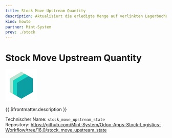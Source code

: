 ```yaml
---
title: Stock Move Upstream Quantity
description: Aktualisiert die erledigte Menge auf verlinkten Lagerbuchungen.
kind: howto
partner: Mint-System
prev: ./stock
---
```


# Stock Move Upstream Quantity

![icon_oms_box](attachments/icons_odoo_mint_system.png)

{{ $frontmatter.description }}

Technischer Name: `stock_move_upstream_state`\
Repository: <https://github.com/Mint-System/Odoo-Apps-Stock-Logistics-Workflow/tree/16.0/stock_move_upstream_state>
